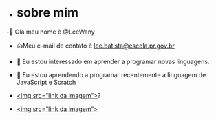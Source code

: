- # sobre mim 
-👋 Olá meu nome è @LeeWany
- :+1:Meu e-mail de contato è lee.batista@escola.pr.gov.br 
- 👀 Eu estou interessado em aprender a programar novas linguagens.
- 🌱 Eu estou aprendendo a programar recentemente a linguagem de JavaScript e Scratch 

-  <a href=””><img src=”link da imagem”></img></a>?
-  <a href=””><img src=”link da imagem”></img></a>
